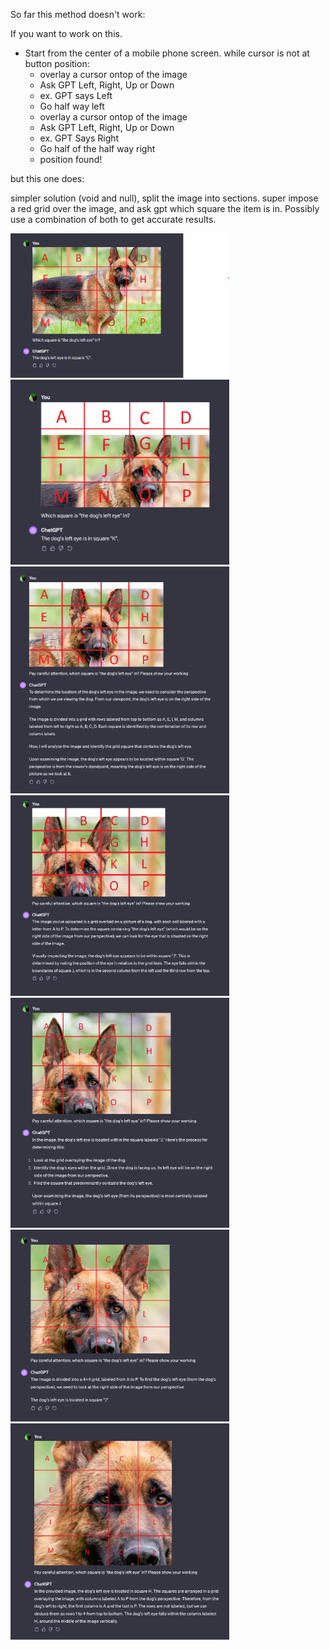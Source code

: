 So far this method doesn't work:

If you want to work on this.
- Start from the center of a mobile phone screen.
while cursor is not at button position:
  - overlay a cursor ontop of the image
  - Ask GPT Left, Right, Up or Down
  - ex. GPT says Left
  - Go half way left
  - overlay a cursor ontop of the image
  - Ask GPT Left, Right, Up or Down
  - ex. GPT Says Right
  - Go half of the half way right
  - position found!

but this one does:

simpler solution (void and null), split the image into sections.
super impose a red grid over the image, and ask gpt which square the item is in.
Possibly use a combination of both to get accurate results.

  <img src="https://github.com/couldbejake/ImageLocSearchGPTVision/blob/main/stages/stage1.png?raw=true" alt="logo" width="350" height="auto" />  
  <img src="https://github.com/couldbejake/ImageLocSearchGPTVision/blob/main/stages/stage2.png?raw=true" alt="logo" width="350" height="auto" />  
  <img src="https://github.com/couldbejake/ImageLocSearchGPTVision/blob/main/stages/stage3.png?raw=true" alt="logo" width="350" height="auto" />  
  <img src="https://github.com/couldbejake/ImageLocSearchGPTVision/blob/main/stages/stage4.png?raw=true" alt="logo" width="350" height="auto" />  
  <img src="https://github.com/couldbejake/ImageLocSearchGPTVision/blob/main/stages/stage5.png?raw=true" alt="logo" width="350" height="auto" />  
  <img src="https://github.com/couldbejake/ImageLocSearchGPTVision/blob/main/stages/stage6.png?raw=true" alt="logo" width="350" height="auto" />  
  <img src="https://github.com/couldbejake/ImageLocSearchGPTVision/blob/main/stages/stage7.png?raw=true" alt="logo" width="350" height="auto" />  
  
